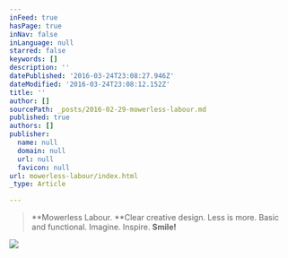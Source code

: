 ```yaml
---
inFeed: true
hasPage: true
inNav: false
inLanguage: null
starred: false
keywords: []
description: ''
datePublished: '2016-03-24T23:08:27.946Z'
dateModified: '2016-03-24T23:08:12.152Z'
title: ''
author: []
sourcePath: _posts/2016-02-29-mowerless-labour.md
published: true
authors: []
publisher:
  name: null
  domain: null
  url: null
  favicon: null
url: mowerless-labour/index.html
_type: Article

---
```

> **Mowerless Labour. **Clear creative design. Less is more. Basic and functional. Imagine. Inspire. **Smile!**

![](https://s3-us-west-2.amazonaws.com/the-grid-img/p/6e75b6051cb9ae704b49db4cc61c6563430a5e2f.jpg)